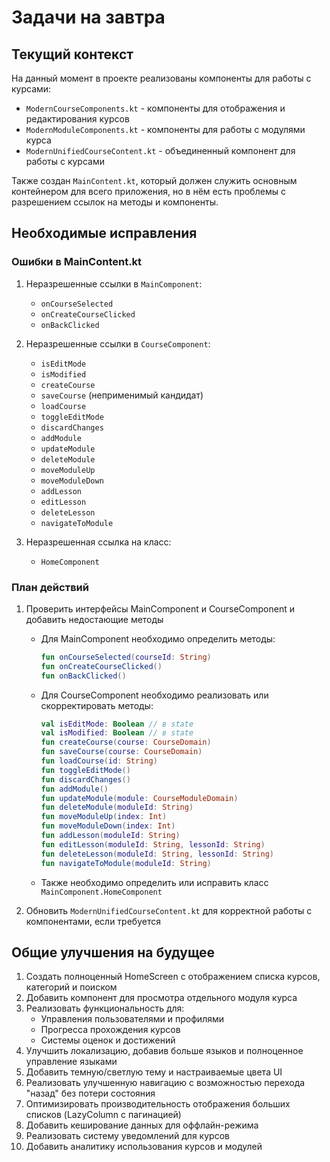 # Задачи на завтра

## Текущий контекст
На данный момент в проекте реализованы компоненты для работы с курсами:
- `ModernCourseComponents.kt` - компоненты для отображения и редактирования курсов
- `ModernModuleComponents.kt` - компоненты для работы с модулями курса
- `ModernUnifiedCourseContent.kt` - объединенный компонент для работы с курсами

Также создан `MainContent.kt`, который должен служить основным контейнером для всего приложения, но в нём есть проблемы с разрешением ссылок на методы и компоненты.

## Необходимые исправления

### Ошибки в MainContent.kt
1. Неразрешенные ссылки в `MainComponent`:
   - `onCourseSelected`
   - `onCreateCourseClicked`
   - `onBackClicked`

2. Неразрешенные ссылки в `CourseComponent`:
   - `isEditMode`
   - `isModified`
   - `createCourse`
   - `saveCourse` (неприменимый кандидат)
   - `loadCourse`
   - `toggleEditMode`
   - `discardChanges`
   - `addModule`
   - `updateModule`
   - `deleteModule`
   - `moveModuleUp`
   - `moveModuleDown`
   - `addLesson`
   - `editLesson`
   - `deleteLesson`
   - `navigateToModule`

3. Неразрешенная ссылка на класс:
   - `HomeComponent`

### План действий
1. Проверить интерфейсы MainComponent и CourseComponent и добавить недостающие методы
   - Для MainComponent необходимо определить методы:
     ```kotlin
     fun onCourseSelected(courseId: String)
     fun onCreateCourseClicked()
     fun onBackClicked()
     ```

   - Для CourseComponent необходимо реализовать или скорректировать методы:
     ```kotlin
     val isEditMode: Boolean // в state
     val isModified: Boolean // в state
     fun createCourse(course: CourseDomain)
     fun saveCourse(course: CourseDomain)
     fun loadCourse(id: String)
     fun toggleEditMode()
     fun discardChanges()
     fun addModule()
     fun updateModule(module: CourseModuleDomain)
     fun deleteModule(moduleId: String)
     fun moveModuleUp(index: Int)
     fun moveModuleDown(index: Int)
     fun addLesson(moduleId: String)
     fun editLesson(moduleId: String, lessonId: String)
     fun deleteLesson(moduleId: String, lessonId: String)
     fun navigateToModule(moduleId: String)
     ```

   - Также необходимо определить или исправить класс `MainComponent.HomeComponent`

2. Обновить `ModernUnifiedCourseContent.kt` для корректной работы с компонентами, если требуется

## Общие улучшения на будущее
1. Создать полноценный HomeScreen с отображением списка курсов, категорий и поиском
2. Добавить компонент для просмотра отдельного модуля курса
3. Реализовать функциональность для:
   - Управления пользователями и профилями
   - Прогресса прохождения курсов
   - Системы оценок и достижений
4. Улучшить локализацию, добавив больше языков и полноценное управление языками
5. Добавить темную/светлую тему и настраиваемые цвета UI
6. Реализовать улучшенную навигацию с возможностью перехода "назад" без потери состояния
7. Оптимизировать производительность отображения больших списков (LazyColumn с пагинацией)
8. Добавить кеширование данных для оффлайн-режима
9. Реализовать систему уведомлений для курсов
10. Добавить аналитику использования курсов и модулей

